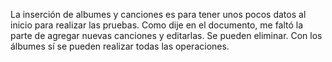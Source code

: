 La inserción de albumes y canciones es para tener unos pocos datos al inicio para realizar las pruebas. Como dije en el documento, me faltó la parte de agregar nuevas canciones y editarlas. Se pueden eliminar. 
Con los álbumes sí se pueden realizar todas las operaciones.
